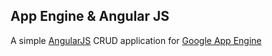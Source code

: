 ## App Engine & Angular JS

A simple [AngularJS](http://angularjs.org/) CRUD application for [Google App Engine](https://appengine.google.com/)